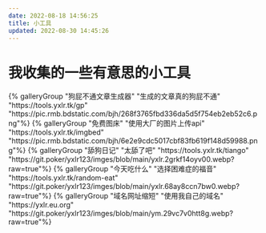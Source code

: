 ```yaml
---
date: 2022-08-18 14:56:25
title: 小工具
updated: 2022-08-30 14:45:26
---
```

# 我收集的一些有意思的小工具

<div class="gallery-group-main">
{% galleryGroup "狗屁不通文章生成器" "生成的文章真的狗屁不通" "https://tools.yxlr.tk/gp" "https://pic.rmb.bdstatic.com/bjh/268f3765fbd336da5d5f754eb2eb52c6.png"%}
{% galleryGroup "免费图床" "使用大厂的图片上传api" "https://tools.yxlr.tk/imgbed" "https://pic.rmb.bdstatic.com/bjh/6e2e9cdc5017cbf83fb619f148d59988.png"%}
{% galleryGroup "舔狗日记" "太舔了吧" "https://tools.yxlr.tk/tiango" "https://git.poker/yxlr123/imges/blob/main/yxlr.2grkf14oyv00.webp?raw=true"%}
{% galleryGroup "今天吃什么" "选择困难症的福音" "https://tools.yxlr.tk/random-eat" "https://git.poker/yxlr123/imges/blob/main/yxlr.68ay8ccn7bw0.webp?raw=true"%}
{% galleryGroup "域名网址缩短" "使用我自己的域名" "https://yxlr.eu.org" "https://git.poker/yxlr123/imges/blob/main/ym.29vc7v0htt8g.webp?raw=true"%}

</div>

